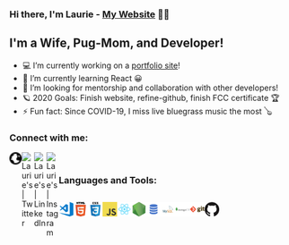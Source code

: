 ### Hi there, I'm Laurie - [My Website][website] 👋🏼

## I'm a Wife, Pug-Mom, and Developer!
- 💻 I’m currently working on a [portfolio site][website]!
- 🌱 I’m currently learning React 😀
- 👯 I’m looking for mentorship and collaboration with other developers!
- 🪐 2020 Goals: Finish website, refine-github, finish FCC certificate 🏆
- ⚡ Fun fact: Since COVID-19, I miss live bluegrass music the most 🪕

### Connect with me:

[<img align="left" alt="lauriestrecker.com" width="22px" src="https://raw.githubusercontent.com/iconic/open-iconic/master/svg/globe.svg" />][website]
[<img align="left" alt="Laurie's | Twitter" width="22px" src="https://cdn.jsdelivr.net/npm/simple-icons@v3/icons/twitter.svg" />][twitter]
[<img align="left" alt="Laurie's | LinkedIn" width="22px" src="https://cdn.jsdelivr.net/npm/simple-icons@v3/icons/linkedin.svg" />][linkedin]
[<img align="left" alt="Laurie's | Instagram" width="22px" src="https://cdn.jsdelivr.net/npm/simple-icons@v3/icons/instagram.svg" />][instagram]

<br />

### Languages and Tools:

[<img align="left" alt="Visual Studio Code" width="26px" src="https://raw.githubusercontent.com/github/explore/80688e429a7d4ef2fca1e82350fe8e3517d3494d/topics/visual-studio-code/visual-studio-code.png" />][github]
[<img align="left" alt="HTML5" width="26px" src="https://raw.githubusercontent.com/github/explore/80688e429a7d4ef2fca1e82350fe8e3517d3494d/topics/html/html.png" />][github]
[<img align="left" alt="CSS3" width="26px" src="https://raw.githubusercontent.com/github/explore/80688e429a7d4ef2fca1e82350fe8e3517d3494d/topics/css/css.png" />][github]
[<img align="left" alt="JavaScript" width="26px" src="https://raw.githubusercontent.com/github/explore/80688e429a7d4ef2fca1e82350fe8e3517d3494d/topics/javascript/javascript.png" />][github]
[<img align="left" alt="React" width="26px" src="https://raw.githubusercontent.com/github/explore/80688e429a7d4ef2fca1e82350fe8e3517d3494d/topics/react/react.png" />][github]
[<img align="left" alt="Node.js" width="26px" src="https://raw.githubusercontent.com/github/explore/80688e429a7d4ef2fca1e82350fe8e3517d3494d/topics/nodejs/nodejs.png" />][github]
[<img align="left" alt="SQL" width="26px" src="https://raw.githubusercontent.com/github/explore/80688e429a7d4ef2fca1e82350fe8e3517d3494d/topics/sql/sql.png" />][github]
[<img align="left" alt="MySQL" width="26px" src="https://raw.githubusercontent.com/github/explore/80688e429a7d4ef2fca1e82350fe8e3517d3494d/topics/mysql/mysql.png" />][github]
[<img align="left" alt="MongoDB" width="26px" src="https://raw.githubusercontent.com/github/explore/80688e429a7d4ef2fca1e82350fe8e3517d3494d/topics/mongodb/mongodb.png" />][github]
[<img align="left" alt="Git" width="26px" src="https://raw.githubusercontent.com/github/explore/80688e429a7d4ef2fca1e82350fe8e3517d3494d/topics/git/git.png" />][github]
[<img align="left" alt="GitHub" width="26px" src="https://raw.githubusercontent.com/github/explore/78df643247d429f6cc873026c0622819ad797942/topics/github/github.png" />][github]
<br />
---
[website]: https://www.lauriestrecker.com/
[portfolio site]: https://lauriestrecker.github.io/Portfolio/
[twitter]: https://twitter.com/LaurieStrecker
[instagram]: https://www.instagram.com/puggstuff/
[linkedin]: https://www.linkedin.com/in/lauriestrecker/
[github]: https://github.com/LaurieStrecker/
